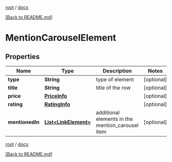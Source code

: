 [root](./../ "root") / [docs](./ "docs")

[[Back to README.md]](./../README.md "[Back to README.md]")

# MentionCarouselElement

## Properties

| Name | Type | Description | Notes |
|------------ | ------------- | ------------- | -------------|
|**type** | **String** | type of element |  [optional] |
|**title** | **String** | title of the row |  [optional] |
|**price** | [**PriceInfo**](PriceInfo.md) |  |  [optional] |
|**rating** | [**RatingInfo**](RatingInfo.md) |  |  [optional] |
|**mentionedIn** | [**List&lt;LinkElement&gt;**](LinkElement.md) | additional elements in the mention_carousel item |  [optional] |

[root](./../ "root") / [docs](./ "docs")

[[Back to README.md]](./../README.md "[Back to README.md]")